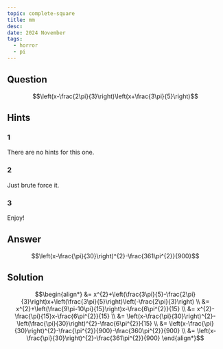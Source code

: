 ```yaml
---
topic: complete-square
title: mm
desc: 
date: 2024 November
tags:
  - horror
  - pi
---
```



## Question
```math
\left(x-\frac{2\pi}{3}\right)\left(x+\frac{3\pi}{5}\right)
```


## Hints

### 1
There are no hints for this one.

### 2
Just brute force it.

### 3
Enjoy!


## Answer
```math
\left(x-\frac{\pi}{30}\right)^{2}-\frac{361\pi^{2}}{900}
```


## Solution

```math
\begin{align*}
  &= x^{2}+\left(\frac{3\pi}{5}-\frac{2\pi}{3}\right)x+\left(\frac{3\pi}{5}\right)\left(-\frac{2\pi}{3}\right)
  \\ &= x^{2}+\left(\frac{9\pi-10\pi}{15}\right)x-\frac{6\pi^{2}}{15}
  \\ &= x^{2}-\frac{\pi}{15}x-\frac{6\pi^{2}}{15}
  \\ &= \left(x-\frac{\pi}{30}\right)^{2}-\left(\frac{\pi}{30}\right)^{2}-\frac{6\pi^{2}}{15}
  \\ &= \left(x-\frac{\pi}{30}\right)^{2}-\frac{\pi^{2}}{900}-\frac{360\pi^{2}}{900}
  \\ &= \left(x-\frac{\pi}{30}\right)^{2}-\frac{361\pi^{2}}{900}
\end{align*}
```
